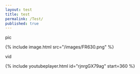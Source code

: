 ```yaml
---
layout: test
title: test
permalink: /Test/
published: true
---
```


pic

{% include image.html src="/images/FR630.png" %}


vid

{% include youtubeplayer.html id="rjnrgGX79ag" start=360 %}
